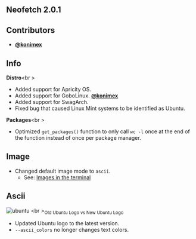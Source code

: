 ## Neofetch 2.0.1

## Contributors

- **[@konimex](https://github.com/konimex)**


## Info

**Distro**<br \>

- Added support for Apricity OS.
- Added support for GoboLinux. **[@konimex](https://github.com/konimex)**
- Added support for SwagArch.
- Fixed bug that caused Linux Mint systems to be identified as Ubuntu.

**Packages**<br \>

- Optimized `get_packages()` function to only call `wc -l` once at the end of the function instead of once per package manager.


## Image

- Changed default image mode to `ascii`.
    - See: [Images in the terminal](https://github.com/dylanaraps/neofetch/wiki/Images-in-the-terminal#enabling-image-mode)


## Ascii

![ubuntu](https://u.teknik.io/zILeY.png)
<br \><sub>Old Ubuntu Logo vs New Ubuntu Logo</sub>

- Updated Ubuntu logo to the latest version.
- `--ascii_colors` no longer changes text colors.
